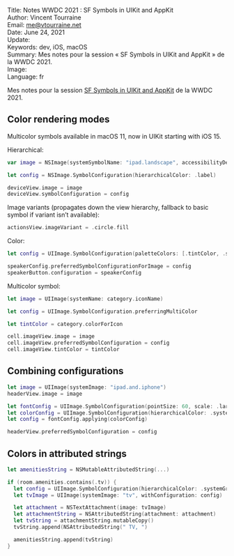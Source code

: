 Title:     Notes WWDC 2021 : SF Symbols in UIKit and AppKit  
Author:    Vincent Tourraine  
Email:     me@vtourraine.net  
Date:      June 24, 2021  
Update:    
Keywords:  dev, iOS, macOS  
Summary:   Mes notes pour la session « SF Symbols in UIKit and AppKit » de la WWDC 2021.  
Image:     
Language:  fr  


Mes notes pour la session [SF Symbols in UIKit and AppKit](https://developer.apple.com/videos/play/wwdc2021/10251) de la WWDC 2021.

## Color rendering modes

Multicolor symbols available in macOS 11, now in UIKit starting with iOS 15.

Hierarchical:

```swift
var image = NSImage(systemSymbolName: "ipad.landscape", accessibilityDescription: "iPad")

let config = NSImage.SymbolConfiguration(hierarchicalColor: .label)

deviceView.image = image
deviceView.symbolConfiguration = config
```

Image variants (propagates down the view hierarchy, fallback to basic symbol if variant isn’t available):

```swift
actionsView.imageVariant = .circle.fill
```

Color:

```swift
let config = UIImage.SymbolConfiguration(paletteColors: [.tintColor, .systemGray2])

speakerConfig.preferredSymbolConfigurationForImage = config
speakerButton.configuration = speakerConfig
```

Multicolor symbol:

```swift
let image = UIImage(systemName: category.iconName)

let config = UIImage.SymbolConfiguration.preferringMultiColor

let tintColor = category.colorForIcon

cell.imageView.image = image
cell.imageView.preferredSymbolConfiguration = config
cell.imageView.tintColor = tintColor
```

## Combining configurations

```swift
let image = UIImage(systemImage: "ipad.and.iphone")
headerView.image = image

let fontConfig = UIImage.SymbolConfiguration(pointSize: 60, scale: .large)
let colorConfig = UIImage.SymbolConfiguration(hierarchicalColor: .systemBlue)
let config = fontConfig.applying(colorConfig)

headerView.preferredSymbolConfiguration = config
```

## Colors in attributed strings

```swift
let amenitiesString = NSMutableAttributedString(...)

if (room.amenities.contains(.tv)) {
  let config = UIImage.SymbolConfiguration(hierarchicalColor: .systemGreen)
  let tvImage = UIImage(systemImage: "tv", withConfiguration: config)

  let attachment = NSTextAttachment(image: tvImage)
  let attachmentString = NSAttributedString(attachment: attachment)
  let tvString = attachmentString.mutableCopy()
  tvString.append(NSAttributedString(" TV, ")

  amenitiesString.append(tvString)
}
```
